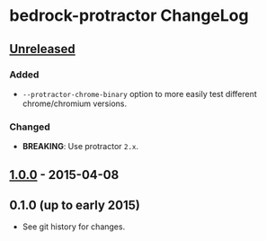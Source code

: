 # bedrock-protractor ChangeLog

## [Unreleased]

### Added
- `--protractor-chrome-binary` option to more easily test different
  chrome/chromium versions.

### Changed
- **BREAKING**: Use protractor `2.x`.

## [1.0.0] - 2015-04-08

## 0.1.0 (up to early 2015)

- See git history for changes.

[Unreleased]: https://github.com/digitalbazaar/bedrock-protractor/compare/1.0.0...HEAD
[1.0.0]: https://github.com/digitalbazaar/bedrock-protractor/compare/0.1.0...1.0.0
